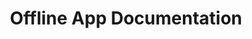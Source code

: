---
title: "Offline App Documentation"
customHeadElements:
  - <link rel="manifest" href="manifest.json" />
---